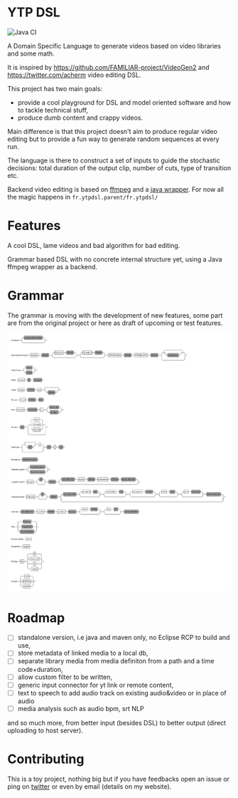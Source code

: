 YTP DSL
===

![Java CI](https://github.com/AlexandreRio/ytpdsl/workflows/Java%20CI/badge.svg)

A Domain Specific Language to generate videos based on video libraries and some math.

It is inspired by https://github.com/FAMILIAR-project/VideoGen2 and https://twitter.com/acherm video editing DSL.

This project has two main goals:

* provide a cool playground for DSL and model oriented software and how to tackle technical stuff,
* produce dumb content and crappy videos.

Main difference is that this project doesn't aim to produce regular video editing but to provide a fun way to generate random sequences at every run.

The language is there to construct a set of inputs to guide the stochastic decisions: total duration of the output clip, number of cuts, type of transition etc.

Backend video editing is based on [ffmpeg](https://ffmpeg.org) and a [java wrapper](https://github.com/bramp/ffmpeg-cli-wrapper). 
For now all the magic happens in `fr.ytpdsl.parent/fr.ytpdsl/`

# Features

A cool DSL, lame videos and bad algorithm for bad editing.

Grammar based DSL with no concrete internal structure yet, using a Java ffmpeg wrapper as a backend.

# Grammar

The grammar is moving with the development of new features, some part are from the original project or here as draft of upcoming or test features.

![Xtext grammar](grammar.png)

# Roadmap

- [ ] standalone version, i.e java and maven only, no Eclipse RCP to build and use,
- [ ] store metadata of linked media to a local db,
- [ ] separate library media from media definiton from a path and a time code+duration,
- [ ] allow custom filter to be written,
- [ ] generic input connector for yt link or remote content,
- [ ] text to speech to add audio track on existing audio&video or in place of audio
- [ ] media analysis such as audio bpm, srt NLP

and so much more, from better input (besides DSL) to better output (direct uploading to host server).

# Contributing

This is a toy project, nothing big but if you have feedbacks open an issue or ping on [twitter](https://twitter.com/Rio_Alx) or even by email (details on my website).